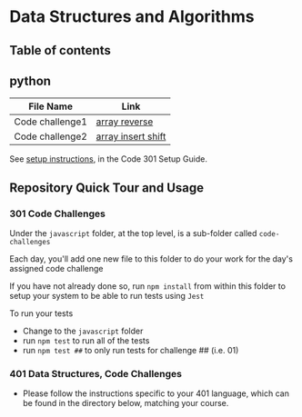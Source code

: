 # Data Structures and Algorithms




## Table of contents


## python
| File Name | Link |
| --------------- | --------------- |
| Code challenge1 | [ array reverse ](https://github.com/issasalman/data-structures-and-algorithms/tree/main/python/code_challenges/array-reverse) |
| Code challenge2 | [ array insert shift ](https://github.com/issasalman/data-structures-and-algorithms/tree/main/python/code_challenges/array-insert-shift) |




See [setup instructions](https://codefellows.github.io/setup-guide/code-301/3-code-challenges), in the Code 301 Setup Guide.

## Repository Quick Tour and Usage

### 301 Code Challenges

Under the `javascript` folder, at the top level, is a sub-folder called `code-challenges`

Each day, you'll add one new file to this folder to do your work for the day's assigned code challenge

If you have not already done so, run `npm install` from within this folder to setup your system to be able to run tests using `Jest`

To run your tests

- Change to the `javascript` folder
- run `npm test` to run all of the tests
- run `npm test ##` to only run tests for challenge ## (i.e. 01)

### 401 Data Structures, Code Challenges

- Please follow the instructions specific to your 401 language, which can be found in the directory below, matching your course.
